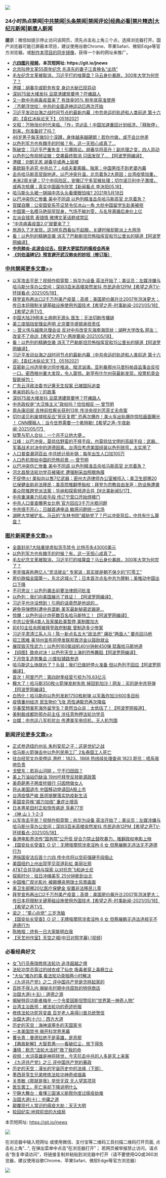 ![](https://raw.githubusercontent.com/fqnews/bnews/master/64photo/fqnews-qr.jpg)

<div id="tt">
<h3>24小时热点禁闻|<a href="#%E4%B8%AD%E5%85%B1%E7%A6%81%E9%97%BB%E6%9B%B4%E5%A4%9A%E6%96%87%E7%AB%A0">中共禁闻</a>|<a href="#%E5%9B%BE%E7%89%87%E6%96%B0%E9%97%BB%E6%9B%B4%E5%A4%9A%E6%96%87%E7%AB%A0">头条禁闻</a>|<a href="#%E6%96%B0%E9%97%BB%E8%AF%84%E8%AE%BA%E6%9B%B4%E5%A4%9A%E6%96%87%E7%AB%A0">禁闻评论|<a href="#%E5%BF%85%E7%9C%8B%E7%BB%8F%E5%85%B8%E5%A5%BD%E6%96%87">经典必看|<a href="/video.md#%E7%A6%81%E7%89%87%E7%B2%BE%E9%80%89">禁片精选</a>|<a href="https://github.com/fqnews/djy/blob/master/gb/nf1351518.md#1">大纪元新闻</a>|<a href="https://github.com/fqnews/ntdtv/blob/master/gb/prog204.md#1">新唐人新闻</a></h3>
<div><b>提示：</b>微信如提示停止访问该网页，须先点击右上角三个点，选择浏览器打开。国产浏览器可能已屏蔽本项目，建议使用谷歌Chrome、苹果Safari、微软Edge等官方浏览器。或<a href="https://github.com/fqnews/bnews/blob/master/%E5%88%B6%E4%BD%9Cgit%E7%A6%81%E9%97%BB%E9%95%9C%E5%83%8F.md">制作本项目的同步镜像</a>，获得一个新的网址来推广。</div>
<ul>
<li><b><a href="http://d1.bdrive.tk/64.mp4" target="_blank">六四图片视频</a>，本页短网址: https://git.io/jnews</b></li>
<li><a href="/comments/20210518/1548456.md">北京叫停文革55周年纪念 毛泽东的妻子江青换名“出场”</a></li>
<li><a href="/topimagenews/20210518/1548658.md">毛左纪念文革被取消，习近平打的啥算盘？马云身价暴跌，300年大学为何完了？</a></li>
<li><a href="/cnnews/20210518/1548929.md">港媒：胡春华或职务有变 身边大秘已现异动</a></li>
<li><a href="/cbnews/20210518/1548893.md">深圳75层大楼发抖 豆腐渣建筑要垮？吓瘫路人</a></li>
<li><a href="/cnnews/20210518/1548492.md">又一款中共病毒疫苗来了 有效率95% 盼年底获准使用</a></li>
<li><a href="/ssgc/20210518/1548598.md">〖兲朝浮世绘〗中共的全面造神运动已再次开始</a></li>
<li><a href="/comments/20210518/1548987.md">习近平发动台海之战时间节点的最新内幕（中共命运的轨迹和人类前途  第十六讲）【袁红冰纵论天下】 05182021</a></li>
<li><a href="/cbnews/20210518/1548576.md">文昭：万物涨价时代来临、「作」完必乱！中国加速重回计划经济、「拜胀停」到来，你准备好了吗？</a></li>
<li><a href="/health/20210518/1548514.md">46岁男子每天做50个深蹲，身体越来越硬朗！若你也做，或不会比他差</a></li>
<li><a href="/topimagenews/20210518/1548857.md">以色列军方也有棘手的时候？有，这一天担心成真了…</a></li>
<li><a href="/bannedvideo/20210518/1548993.md">陈破空：习近平严重失言！引爆舆论。胡春华将高升！副总理之变，四人异动</a></li>
<li><a href="/cnnews/20210518/1548767.md">以色列公布视频证据：空袭最终取消 只因发现了… 【阿波罗网编译】</a></li>
<li><a href="/headline/20210518/1548922.md">港媒：刘鹤无恙 胡春华或再上层楼</a></li>
<li><a href="/cnnews/20210518/1548996.md">美欧联手追究 中共怂了；4成夫妻离婚，独家：中国男找不到老婆内幕</a></li>
<li><a href="/bannedvideo/20210518/1548643.md">击杀哈马斯高官毁地道，以巴冲突升温，北京着急2大原因；台湾疫情加重，未来2周关键；17个中风险区，安徽辽宁多官被处理；切尔诺贝利中子激增，或再次核爆；真实中国画作欣赏【新闻看点 李沐阳05.18】</a></li>
<li><a href="/bannedvideo/20210518/1548967.md">哈马斯头头被一锅端中共头头看傻眼怕啥?  2021年5月18日</a></li>
<li><a href="/cbnews/20210518/1548704.md">以巴冲突伤亡惨重 美中不同调 以色列精准击杀哈马斯高官 北京着急？</a></li>
<li><a href="/comments/20210518/1548769.md">官媒自曝：公安国安系签证禁令仅冰山一角 大批中国留学生赴美被拒</a></li>
<li><a href="/yule/20210518/1548647.md">中国第一名模马艳丽罕现身，气场不输刘雯，与名导离婚后身价上亿</a></li>
<li><a href="/cbnews/20210518/1548489.md">左派会错意 表错情 微博文革话题成禁区</a></li>
<li><a href="/cnnews/20210518/1548493.md">“中共病毒疫苗2.0”就要来了？</a></li>
<li><a href="/funmedia/20210518/1548537.md">旅游久了才发现，这3样东西看似不起眼，关键时候却能派上大用场</a></li>
<li><a href="/cbnews/20210518/1549006.md">看！以色列的精确空袭 消灭了巴勒斯坦恐怖指挥官和15公里长的隧道【阿波罗网编译】</a></li>
<li><b><a href="/comments/20200211/1275071.md" target="_blank">中共肺炎-此波会过去，但更大更猛烈的瘟疫会再来</a></b></li>
<li><b><a href="/comments/20200207/1272816.md" target="_blank">《刘伯温碑记》预言避开武汉肺炎的妙招（修订版）</a></b></li>
</ul>
</div>

<div class="catlist">
<h3><a href="/cbnews/" target="_blank">中共禁闻</a><span><a href="/cbnews/" target="_blank" rel="nofollow">更多文章>></a></span></h3>
<ul>
<li><a href="/comments/20210519/1549151.md" target="_blank">以军攻击平民？视频作假穿帮；拆华为设备 英法开始了；美议员：左媒涉嫌与哈马斯分享办公空间；深圳3百米高楼突然发抖 市民逃命12PM【希望之声TV-环球看点-2021/05/18】</a></li>
<li><a href="/comments/20210518/1549063.md" target="_blank">拜登宣布再出口2千万剂美产疫苗；高盛：美国房价飙升比2007年泡沫更大；传日本将限制关键基础设施使用外国技术【希望之声-时事新闻-2021/05/18】【希望之声TV】</a></li>
<li><a href="/cbnews/20210518/1549060.md" target="_blank">中国大陆29例本土病例无源头 医生：无法切断传播链</a></li>
<li><a href="/cbnews/20210518/1549041.md" target="_blank">美三度阻挡安理会声明 北京要华盛顿承担责任</a></li>
<li><a href="/comments/20210518/1549038.md" target="_blank">💥 菅义伟与越南总理会谈 反对中共改变东海南海现状；湖畔大学改名 网友：改变不了命运【希望之声TV-两岸要闻-2021/05/18】</a></li>
<li><a href="/cbnews/20210518/1549006.md" target="_blank">看！以色列的精确空袭 消灭了巴勒斯坦恐怖指挥官和15公里长的隧道【阿波罗网编译】</a></li>
<li><a href="/comments/20210518/1548987.md" target="_blank">习近平发动台海之战时间节点的最新内幕（中共命运的轨迹和人类前途  第十六讲）【袁红冰纵论天下】 05182021</a></li>
<li><a href="/comments/20210518/1548986.md" target="_blank">亚密新三州选举审计同步推进，暗流汹涌。亚利桑那州马里科帕县监事会反咬一口。密西根州重大发现，令人震惊。新罕布什尔州获最新发现，投票机竟会智能掉包！</a></li>
<li><a href="/cbnews/20210518/1548941.md" target="_blank">广东云浮政法委书记黄天生投案 已被国际追查</a></li>
<li><a href="/cbnews/20210518/1548912.md" target="_blank">单亲妈妈与小丫的故事</a></li>
<li><a href="/cbnews/20210518/1548893.md" target="_blank">深圳75层大楼发抖 豆腐渣建筑要垮？吓瘫路人</a></li>
<li><a href="/comments/20210518/1548848.md" target="_blank">中共政权是“大汉族主义”政权吗？恰恰相反 — 曾节明</a></li>
<li><a href="/cbnews/20210518/1548774.md" target="_blank">周永康旧部 吉林前检察长获刑13年 传涉央视刘芳菲丈夫命案</a></li>
<li><a href="/comments/20210518/1548770.md" target="_blank">切尔诺贝利废墟核反应“死灰复燃” 恐再次爆炸！美火车出轨爆炸惊险画面曝光 ！ CNN撰稿人：当今世界需要一个希特勒!【希望之声-午夜新闻-2021/05/17】</a></li>
<li><a href="/cbnews/20210518/1548759.md" target="_blank">狱警与犯人合伙：一个月不让他大便&#8230;</a></li>
<li><a href="/cbnews/20210518/1548758.md" target="_blank">江峰：以巴冲突，莫低估野蛮的不择手段，也莫低估文明的高超手段：武器、军事战术对决中的道德因素。台湾应考虑美国组装以色列铁穹，太实用了</a></li>
<li><a href="/cbnews/20210518/1548732.md" target="_blank">人口普查漏洞百出 中共统计局补锅：每年出生人口加100万</a></li>
<li><a href="/comments/20210518/1548711.md" target="_blank">人口危机带给中国的恐怖前景 — 曾节明</a></li>
<li><a href="/cbnews/20210518/1548704.md" target="_blank">以巴冲突伤亡惨重 美中不同调 以色列精准击杀哈马斯高官 北京着急？</a></li>
<li><a href="/cbnews/20210518/1548689.md" target="_blank">河北昌黎法轮功学员被骚扰 遭强制采血照眼角膜</a></li>
<li><a href="/comments/20210518/1548684.md" target="_blank">不促停火! 美拟向以售7亿武器；密州大选律师办公室被闯入；美卫生部挪20亿保健金助非法移民；美高院推翻堕胎权；拜登为宗教自由发声；防设施遭袭美众院推跨党派法案；华纳和探索频道合并【#北美新闻5/17】</a></li>
<li><a href="/cbnews/20210518/1548661.md" target="_blank">中共重演暴力抗疫手段 传辽宁营口开始焊楼门</a></li>
<li><a href="/cbnews/20210518/1548660.md" target="_blank">中共人口普查曝男女比例 官方回应3千万光棍问题</a></li>
<li><a href="/cbnews/20210518/1548620.md" target="_blank">中共很不开心：日越首通电话 敏感问题统一立场</a></li>
<li><a href="/comments/20210518/1548607.md" target="_blank">湖畔大学被铲名，马云的“东林书院”威胁党了？巴以冲突背后，中共有什么算盘？</a></li>

</ul>
</div>
<div class="catlist">
<h3><a href="/topimagenews/" target="_blank">图片新闻</a><span><a href="/topimagenews/" target="_blank" rel="nofollow">更多文章>></a></span></h3>
<ul>
<li><a href="/topimagenews/20210518/1549110.md" target="_blank">全面封杀?大陆重提虚拟货币禁令 比特币失43000美元</a></li>
<li><a href="/topimagenews/20210518/1548857.md" target="_blank">以色列军方也有棘手的时候？有，这一天担心成真了…</a></li>
<li><a href="/topimagenews/20210518/1548658.md" target="_blank">毛左纪念文革被取消，习近平打的啥算盘？马云身价暴跌，300年大学为何完了？</a></li>
<li><a href="/topimagenews/20210518/1548437.md" target="_blank">李克强喜称两亿人“灵活就业” 专家讽 : 其实就是朝不保夕的“打零工”</a></li>
<li><a href="/topimagenews/20210517/1548236.md" target="_blank">房价跌幅全国第一，东北这城火了；日本首次点名中共为罪魁；美推动中国出口下降</a></li>
<li><a href="/topimagenews/20210517/1548134.md" target="_blank">不可思议！以色列袭击前要法律顾问批准</a></li>
<li><a href="/topimagenews/20210517/1547999.md" target="_blank">以色列：我们向美国展示了铁证！ 【阿波罗网编译】</a></li>
<li><a href="/topimagenews/20210516/1547584.md" target="_blank">习近平也许没想到！引用的话竟然是他说的…</a></li>
<li><a href="/topimagenews/20210516/1547479.md" target="_blank">避免导弹燃料遭中共垄断 美军最新秘密武器是&#8230;</a></li>
<li><a href="/topimagenews/20210516/1547448.md" target="_blank">惊爆：以色列设计炸死数百名哈马斯特工！【阿波罗网编译】</a></li>
<li><a href="/topimagenews/20210515/1547137.md" target="_blank">中共公安等4类人及家属赴美暂停 美制裁加大</a></li>
<li><a href="/topimagenews/20210515/1547118.md" target="_blank">前610主任余辉被拜登政府制裁 曾制造多少惨案</a></li>
<li><a href="/topimagenews/20210515/1546995.md" target="_blank">习近平肃清江系人马！陈一新点名五大“政法虎” 痛批“两面人” 要杀回马枪</a></li>
<li><a href="/topimagenews/20210515/1546970.md" target="_blank">招工困难 美18州宣布将停发联邦救济金以鼓励就业</a></li>
<li><a href="/topimagenews/20210515/1546892.md" target="_blank">展现毁灭性武力！以色列160架战机40分钟射450弹 猛轰哈马斯地道</a></li>
<li><a href="/topimagenews/20210515/1546891.md" target="_blank">【组图】致命对决！以色列天空上演的恐怖舞蹈【阿波罗网编译】</a></li>
<li><a href="/topimagenews/20210515/1546872.md" target="_blank">下月恢复造势集会 川普拟铺路参选</a></li>
<li><a href="/topimagenews/20210515/1546849.md" target="_blank">哈马斯这么快就怂了？头目：我们已做好停火准备 但以色列不回应【阿波罗网编译】</a></li>
<li><a href="/topimagenews/20210514/1546230.md" target="_blank">首次！阿里巴巴：第四财季经营亏损为76.63亿元</a></li>
<li><a href="/topimagenews/20210514/1546206.md" target="_blank">糗大了！哈马斯350枚火箭弹发射失败 掉回到加沙！网友：买的是中共导弹【阿波罗网编译】</a></li>
<li><a href="/topimagenews/20210514/1546187.md" target="_blank">白热化！哈马斯向以色列发射1750枚射弹 以军轰炸加沙600多目标</a></li>
<li><a href="/topimagenews/20210514/1545990.md" target="_blank">疫情重创经济 民生物价飞涨 恶性通膨恐再次降临</a></li>
<li><a href="/topimagenews/20210513/1545571.md" target="_blank">华春莹想害死海外留学生？竟然当众说：太低估了！【阿波罗网报道】</a></li>
<li><a href="/topimagenews/20210513/1545504.md" target="_blank">美制裁成都防邪办前主任 涉任意拘押法轮功学员</a></li>
<li><a href="/topimagenews/20210513/1545462.md" target="_blank">台媒：中共运八军机扰台 传遭美军电侦机、无人机包围</a></li>

</ul>
</div>
<div class="catlist">
<h3><a href="/comments/" target="_blank">新闻评论</a><span><a href="/comments/" target="_blank" rel="nofollow">更多文章>></a></span></h3>
<ul>
<li><a href="/comments/20210519/1549201.md" target="_blank">正式参选纽约州长 朱利安尼之子：这是世纪之战</a></li>
<li><a href="/comments/20210519/1549200.md" target="_blank">哈马斯火箭弹击中以色列民用工厂 2名泰国工人死亡</a></li>
<li><a href="/comments/20210519/1549185.md" target="_blank">驻台经贸文办突停运 港府：1823、1868 热线续处理查询 1823 职员：唔系我哋负责</a></li>
<li><a href="/comments/20210519/1549184.md" target="_blank">戈壁东：若非山河碎 ，宁不归田园？</a></li>
<li><a href="/comments/20210519/1549178.md" target="_blank">美上万油站仍缺油 19州吁拜登反转能源政策</a></li>
<li><a href="/comments/20210519/1549177.md" target="_blank">美奇葩男子两度抢银行 只因想做女人</a></li>
<li><a href="/comments/20210519/1549176.md" target="_blank">将从美国退市 中国移动申请回A股上市</a></li>
<li><a href="/comments/20210519/1549175.md" target="_blank">台湾疫情严峻 医师提醒落实防疫新生活</a></li>
<li><a href="/comments/20210519/1549174.md" target="_blank">英国变异株“威力加倍” 重症比增高</a></li>
<li><a href="/comments/20210519/1549173.md" target="_blank">日本男星田村正和惊传病逝 享寿77岁</a></li>
<li><a href="/comments/20210519/1549171.md" target="_blank">《神 山 》1-2-3</a></li>
<li><a href="/comments/20210519/1549151.md" target="_blank">以军攻击平民？视频作假穿帮；拆华为设备 英法开始了；美议员：左媒涉嫌与哈马斯分享办公空间；深圳3百米高楼突然发抖 市民逃命12PM【希望之声TV-环球看点-2021/05/18】</a></li>
<li><a href="/comments/20210519/1549138.md" target="_blank">香港电影界流传“国务院”公开信 促合力禁止鼓吹暴力、推翻政权电影上映</a></li>
<li><a href="/comments/20210519/1549137.md" target="_blank">【国安处长受查】O 记：无牌按摩院涉卖淫拘 6 女 但蔡展鹏无违法无不道德行为</a></li>
<li><a href="/comments/20210519/1549136.md" target="_blank">港版国安法后首个六四 传中共将以空前强硬手段阻止</a></li>
<li><a href="/comments/20210519/1549135.md" target="_blank">美国纽约上州出现罕见双道彩虹 美丽壮观</a></li>
<li><a href="/comments/20210518/1549132.md" target="_blank">AT&amp;T合并华纳与探索 以对抗奈飞和迪士尼</a></li>
<li><a href="/comments/20210518/1549115.md" target="_blank">探索时分：驻日冲绳美军 25分钟能到台北</a></li>
<li><a href="/comments/20210518/1549105.md" target="_blank">中国推广观光影片 被踢爆盗用瑞士风景画面</a></li>
<li><a href="/comments/20210518/1549071.md" target="_blank">美卫生部挪20亿医疗保健金 安置非法移民儿童</a></li>
<li><a href="/comments/20210518/1549063.md" target="_blank">拜登宣布再出口2千万剂美产疫苗；高盛：美国房价飙升比2007年泡沫更大；传日本将限制关键基础设施使用外国技术【希望之声-时事新闻-2021/05/18】【希望之声TV】</a></li>
<li><a href="/comments/20210518/1549062.md" target="_blank">梁之：“童心向党” 三岁洗脑</a></li>
<li><a href="/comments/20210518/1549058.md" target="_blank">【国安处长受查】O 记：无牌按摩院涉卖淫拘 6 女 但蔡展鹏无违法违规无不道德行为</a></li>
<li><a href="/comments/20210518/1549056.md" target="_blank">陈皓桓：终有一日大家能明白我</a></li>
<li><a href="/comments/20210518/1549054.md" target="_blank">【天艺创作室】天空之城(中日对照字幕) [视频]</a></li>

</ul>
</div>

<div class="catlist">
<h3>必看经典好文</h3>
<ul>
<li><a href="/topimagenews/20210512/1544658.md" target="_blank">女飞行员泰瑞修炼法轮功 追寻超越之境</a></li>
<li><a href="/comments/20210317/1506773.md" target="_blank">法轮功学员穿过的绒衣成了仙衣 吸毒者穿上毒瘾立止</a></li>
<li><a href="/cbnews/20210428/1535533.md" target="_blank">“大仙”难办的事  看法轮功录相两小时解决</a></li>
<li><a href="/bookonline/20131116/201055.md" target="_blank">《九评共产党》之二 评中国共产党是怎样起家的</a></li>
<li><a href="/lifebaike/20200711/1358994.md" target="_blank">百姓不得入内 揭秘毛时期中共腐败的特供商店</a></li>
<li><a href="/topimagenews/20180322/917868.md" target="_blank">治国大道(十五)：道德之源</a></li>
<li><a href="/cnnews/20210317/1506463.md" target="_blank">揭秘特异功能者梅辛 一个令爱因斯坦赞叹的“世界第一神奇人物”</a></li>
<li><a href="/comments/20200801/1373219.md" target="_blank">台湾主治医师：被法轮功的奇迹折服</a></li>
<li><a href="/comments/20210312/1502969.md" target="_blank">修炼法轮功驼背变直 百岁老人喜得川普总统贺信</a></li>
<li><a href="/comments/20201110/1428663.md" target="_blank">治国大道(十六)：西方大道</a></li>
<li><a href="/tculture/xiulian/20170318/732480.md" target="_blank">历史的天空：海神波塞冬的天国家书</a></li>
<li><a href="/lifebaike/20210222/1491794.md" target="_blank">一本美国禁书 揭开科学界黑幕</a></li>
<li><a href="/comments/20180726/727420.md" target="_blank">曹长青：曼德拉绝不是英雄，是恶棍</a></li>
<li><a href="/comments/20201217/1449706.md" target="_blank">【典故新解】大智若愚——看破红尘，放下得失</a></li>
<li><a href="/comments/20210312/1502968.md" target="_blank">潘晴：默念“法轮大法好”救了我的命</a></li>
<li><a href="/comments/20200623/1273653.md" target="_blank">视频：水浒英雄是神将转世，今天抗击中共的人多是天上来客</a></li>
<li><a href="/bookonline/20131116/201054.md" target="_blank">《九评共产党》之三 评中国共产党的暴政</a></li>
<li><a href="/tculture/20121025/73066.md" target="_blank">历史的天空：漫长的宇宙历史中的法缘（下部）</a></li>
<li><a href="/topimagenews/20210214/1487270.md" target="_blank">墨西哥孪生兄弟修炼法轮功神奇戒烟毒</a></li>
<li><a href="/topimagenews/20170331/738673.md" target="_blank">关贵敏《那就是我》举世无双 无人望其项背</a></li>
<li><a href="/sohnews/20150904/445868.md" target="_blank">医生罢工，死亡率却下降说明什么</a></li>
<li><a href="/comments/20200527/1273654.md" target="_blank">宁静大舞台：看懂三国演义能帮你度过瘟疫劫难</a></li>
<li><a href="/cbnews/20180316/915423.md" target="_blank">治国大道(十)：中庸之道</a></li>
<li><a href="/comments/20200619/783185.md" target="_blank">颠覆现代人常识的瘟疫大劫：天灭大明</a></li>
<li><a href="/comments/20200920/582873.md" target="_blank">轮回纪实:地球前世的大结局</a></li>

</ul>
</div>

本页短网址: https://git.io/jnews

![](https://raw.githubusercontent.com/fqnews/bnews/master/64photo/fqnews-qr.jpg)

在浏览器中输入短网址 或使用微信、支付宝等二维码工具扫描二维码打开页面, 点击右上角"...", 在弹出菜单中点击“在浏览器打开”； 若网页被举报禁止访问，请点击“恢复申请访问”，将链接复制并粘贴到浏览器中打开（请不要使用QQ或360浏览器，建议使用谷歌Chrome、苹果Safari、微软Edge等官方浏览器）

![](https://raw.githubusercontent.com/fqnews/bnews/master/64photo/wx.jpg)